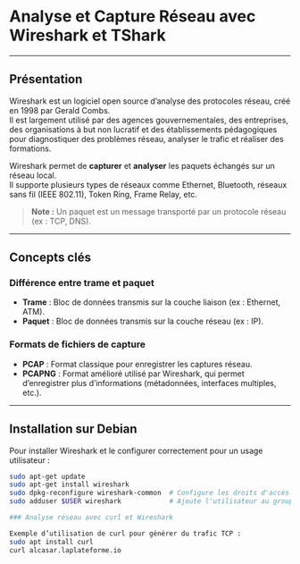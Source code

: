 # Analyse et Capture Réseau avec Wireshark et TShark

---

## Présentation

Wireshark est un logiciel open source d’analyse des protocoles réseau, créé en 1998 par Gerald Combs.  
Il est largement utilisé par des agences gouvernementales, des entreprises, des organisations à but non lucratif et des établissements pédagogiques pour diagnostiquer des problèmes réseau, analyser le trafic et réaliser des formations.

Wireshark permet de **capturer** et **analyser** les paquets échangés sur un réseau local.  
Il supporte plusieurs types de réseaux comme Ethernet, Bluetooth, réseaux sans fil (IEEE 802.11), Token Ring, Frame Relay, etc.

> **Note :** Un paquet est un message transporté par un protocole réseau (ex : TCP, DNS).

---

## Concepts clés

### Différence entre trame et paquet

- **Trame** : Bloc de données transmis sur la couche liaison (ex : Ethernet, ATM).  
- **Paquet** : Bloc de données transmis sur la couche réseau (ex : IP).

### Formats de fichiers de capture

- **PCAP** : Format classique pour enregistrer les captures réseau.  
- **PCAPNG** : Format amélioré utilisé par Wireshark, qui permet d’enregistrer plus d’informations (métadonnées, interfaces multiples, etc.).

---

## Installation sur Debian

Pour installer Wireshark et le configurer correctement pour un usage utilisateur :

```bash
sudo apt-get update
sudo apt-get install wireshark
sudo dpkg-reconfigure wireshark-common  # Configure les droits d'accès
sudo adduser $USER wireshark            # Ajoute l'utilisateur au groupe wireshark

### Analyse réseau avec curl et Wireshark

Exemple d’utilisation de curl pour générer du trafic TCP :
sudo apt install curl
curl alcasar.laplateforme.io
